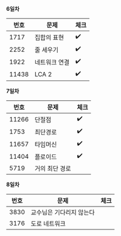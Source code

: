 __6일차__

|번호|문제|체크|
|----|-------|--|
|1717|집합의 표현|:heavy_check_mark:|
|2252|줄 세우기|:heavy_check_mark:|
|1922|네트워크 연결|:heavy_check_mark:|
|11438|LCA 2|:heavy_check_mark:|

__7일차__

|번호|문제|체크|
|----|-------|--|
|11266|단절점|:heavy_check_mark:|
|1753|최단경로|:heavy_check_mark:|
|11657|타임머신|:heavy_check_mark:|
|11404|플로이드|:heavy_check_mark:|
|5719|거의 최단 경로||

__8일차__

|번호|문제|체크|
|----|-------|--|
|3830|교수님은 기다리지 않는다||
|3176|도로 네트워크||